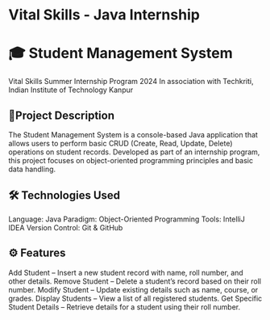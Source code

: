 # Vital Skills - Java Internship
# 🎓 Student Management System
Vital Skills Summer Internship Program 2024
In association with Techkriti, Indian Institute of Technology Kanpur

## 📌Project Description
The Student Management System is a console-based Java application that allows users to perform basic CRUD (Create, Read, Update, Delete) operations on student records. Developed as part of an internship program, this project focuses on object-oriented programming principles and basic data handling.

## 🛠️ Technologies Used
Language: Java
Paradigm: Object-Oriented Programming
Tools: IntelliJ IDEA
Version Control: Git & GitHub

## ⚙️ Features
Add Student – Insert a new student record with name, roll number, and other details.
Remove Student – Delete a student’s record based on their roll number.
Modify Student – Update existing details such as name, course, or grades.
Display Students – View a list of all registered students.
Get Specific Student Details – Retrieve details for a student using their roll number.
